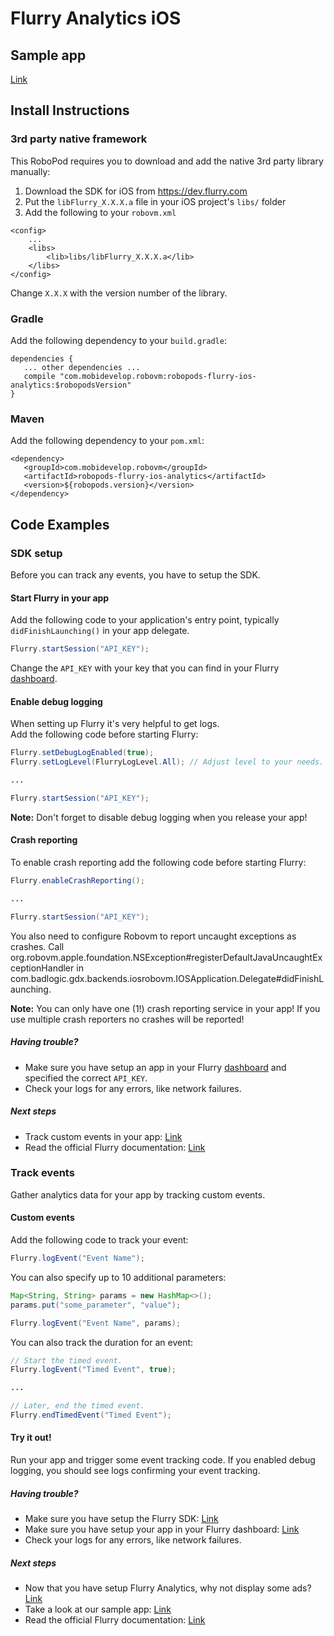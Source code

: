 # Flurry Analytics iOS

## Sample app

[Link](https://github.com/robovm/robovm-samples/tree/master/robopods/flurry/ios)

## Install Instructions

### 3rd party native framework
This RoboPod requires you to download and add the native 3rd party library manually:

1. Download the SDK for iOS from https://dev.flurry.com
2. Put the `libFlurry_X.X.X.a` file in your iOS project's `libs/` folder
3. Add the following to your `robovm.xml`

```
<config>
    ...
    <libs>
        <lib>libs/libFlurry_X.X.X.a</lib>
    </libs>
</config>
```

Change `X.X.X` with the version number of the library.

### Gradle

Add the following dependency to your `build.gradle`:

```
dependencies {
   ... other dependencies ...
   compile "com.mobidevelop.robovm:robopods-flurry-ios-analytics:$robopodsVersion"
}
```

### Maven

Add the following dependency to your `pom.xml`:

```
<dependency>
   <groupId>com.mobidevelop.robovm</groupId>
   <artifactId>robopods-flurry-ios-analytics</artifactId>
   <version>${robopods.version}</version>
</dependency>
```

## Code Examples

### SDK setup

Before you can track any events, you have to setup the SDK.

#### Start Flurry in your app

Add the following code to your application's entry point, typically `didFinishLaunching()`
in your app delegate.

```Java
Flurry.startSession("API_KEY");
```

Change the `API_KEY` with your key that you can find in your Flurry [dashboard](https://dev.flurry.com/home.do).

#### Enable debug logging

When setting up Flurry it's very helpful to get logs.  
Add the following code before starting Flurry:

```Java
Flurry.setDebugLogEnabled(true);
Flurry.setLogLevel(FlurryLogLevel.All); // Adjust level to your needs.

...

Flurry.startSession("API_KEY");
```

__Note:__ Don't forget to disable debug logging when you release your app!

#### Crash reporting

To enable crash reporting add the following code before starting Flurry:

```Java
Flurry.enableCrashReporting();

...

Flurry.startSession("API_KEY");
```

You also need to configure Robovm to report uncaught exceptions as crashes. Call org.robovm.apple.foundation.NSException#registerDefaultJavaUncaughtExceptionHandler in com.badlogic.gdx.backends.iosrobovm.IOSApplication.Delegate#didFinishLaunching.


__Note:__ You can only have one (1!) crash reporting service in your app! If you use multiple crash reporters no crashes will be reported!

##### Having trouble?

- Make sure you have setup an app in your Flurry [dashboard](https://dev.flurry.com/home.do)
and specified the correct `API_KEY`.
- Check your logs for any errors, like network failures.

##### Next steps

- Track custom events in your app: [Link](#track-events)
- Read the official Flurry documentation: [Link](https://developer.yahoo.com/flurry/docs/)

### Track events

Gather analytics data for your app by tracking custom events.

#### Custom events

Add the following code to track your event:

```Java
Flurry.logEvent("Event Name");
```

You can also specify up to 10 additional parameters:

```Java
Map<String, String> params = new HashMap<>();
params.put("some_parameter", "value");

Flurry.logEvent("Event Name", params);
```

You can also track the duration for an event:

```Java
// Start the timed event.
Flurry.logEvent("Timed Event", true);

...

// Later, end the timed event.
Flurry.endTimedEvent("Timed Event");
```

#### Try it out!

Run your app and trigger some event tracking code. If you enabled debug logging, you should see logs confirming your event tracking.

##### Having trouble?

- Make sure you have setup the Flurry SDK: [Link](#sdk-setup)
- Make sure you have setup your app in your Flurry dashboard: [Link](https://dev.flurry.com/home.do)
- Check your logs for any errors, like network failures.

##### Next steps

- Now that you have setup Flurry Analytics, why not display some ads? [Link](../ios-ads)
- Take a look at our sample app: [Link](https://github.com/robovm/robovm-samples/tree/master/robopods/flurry/ios)
- Read the official Flurry documentation: [Link](https://developer.yahoo.com/flurry/docs/)
